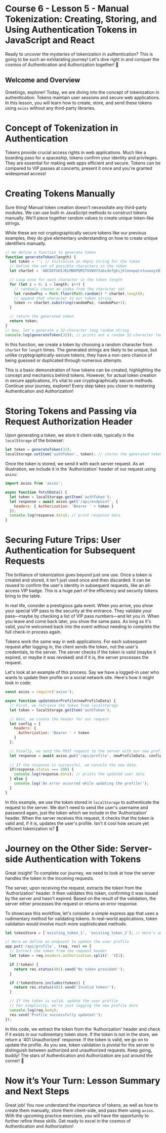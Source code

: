 # Course 6 - Lesson 5 - Manual Tokenization: Creating, Storing, and Using Authentication Tokens in JavaScript and React
Ready to uncover the mysteries of tokenization in authentication? This is going to be such an exhilarating journey! Let's dive right in and conquer the cosmos of Authentication and Authorization together! 🚀

## Welcome and Overview
Greetings, explorer! Today, we are diving into the concept of tokenization in authentication. Tokens maintain user sessions and secure web applications. In this lesson, you will learn how to create, store, and send these tokens using `axios` without any third-party libraries.

# Concept of Tokenization in Authentication
Tokens provide crucial access rights in web applications. Much like a boarding pass for a spaceship, tokens confirm your identity and privileges. They are essential for making web apps efficient and secure. Tokens can be compared to VIP passes at concerts; present it once and you're granted widespread access!

# Creating Tokens Manually
Sure thing! Manual token creation doesn't necessitate any third-party modules. We can use built-in JavaScript methods to construct tokens manually. We'll piece together random values to create unique token-like strings.

While these are not cryptographically secure tokens like our previous examples, they do give elementary understanding on how to create unique identifiers manually.

```JavaScript
// We define a function to generate token
function generateToken(length) {
  let token = ''; // Initialize an empty string for the token
  // Define the set of possible characters in the token
  let charSet = 'ABCDEFGHIJKLMNOPQRSTUVWXYZabcdefghijklmnopqrstuvwxyz0123456789';

  // Loop once for each character in the token length
  for (let i = 0; i < length; i++) {
    // randomly choose an index from the character set
    let randomPoz = Math.floor(Math.random() * charSet.length);
    // append that character to our token string
    token += charSet.substring(randomPoz, randomPoz+1);
  }

  // return the generated token
  return token;
}
// Now, let's generate a 32-character long random string
console.log(generateToken(32)); // prints out a random 32-character long string
```
In this function, we create a token by choosing a random character from `charSet` for `length` times. The generated strings are likely to be unique, but unlike cryptographically-secure tokens, they have a non-zero chance of being guessed or duplicated through numerous attempts.

This is a basic demonstration of how tokens can be created, highlighting the concept and mechanics behind tokens. However, for actual token creation in secure applications, it’s vital to use cryptographically secure methods. Continue your journey, explorer! Every step takes you closer to mastering Authentication and Authorization!

# Storing Tokens and Passing via Request Authorization Header
Upon generating a token, we store it client-side, typically in the `localStorage` of the browser:

```JavaScript
let token = generateToken(32);
localStorage.setItem('authToken', token); // stores the generated token in localStorage as 'authToken'
```
Once the token is stored, we send it with each server request. As an illustration, we include it in the 'Authorization' header of our request using `axios`:

```JavaScript
import axios from 'axios';

async function fetchData() {
  let token = localStorage.getItem('authToken');
  let response = await axios.get('/api/endpoint', {
    headers: { Authorization: 'Bearer ' + token }
  });
  console.log(response.data); // print response data
}
```

# Securing Future Trips: User Authentication for Subsequent Requests
The brilliance of tokenization goes beyond just one use. Once a token is created and stored, it isn't just used once and then discarded. It can be reused to confirm the user's identity in subsequent requests, like an all-access VIP badge. This is a huge part of the efficiency and security tokens bring to the table.

In real life, consider a prestigious gala event. When you arrive, you show your special VIP pass to the security at the entrance. They validate your pass—maybe by checking a list of VIP pass numbers—and let you in. When you leave and come back later, you show the same pass. As long as it's valid, you're welcomed back into the event without needing to complete the full check-in process again.

Tokens work the same way in web applications. For each subsequent request after logging in, the client sends the token, not the user's credentials, to the server. The server checks if the token is valid (maybe it expired, or maybe it was revoked) and if it is, the server processes the request.

Let's look at an example of this process. Say we have a logged-in user who wants to update their profile on a social network site. Here's how it might look in code:

```JavaScript
const axios = require('axios');

async function updateUserProfile(newProfileData) {
  // First, we retrieve the token from localStorage
  let token = localStorage.getItem('authToken');

  // Next, we create the header for our request
  let config = {
    headers: {
      Authorization: 'Bearer ' + token
    }
  };

  // Finally, we send the POST request to the server with our new profile data
  let response = await axios.put('/api/profile', newProfileData, config);
  
  // If the response is successful, we console the new data.
  if(response.status === 200) {
    console.log(response.data); // prints the updated user data
  } else {
    console.log('An error occurred while updating the profile!');
  }
}
```
In this example, we use the token stored in `localStorage` to authenticate the request to the server. We don't need to send the user's username and password again, just the token which we include in the 'Authorization' header. When the server receives this request, it checks that the token is valid and, if it is, updates the user's profile. Isn't it cool how secure yet efficient tokenization is? 🚀

# Journey on the Other Side: Server-side Authentication with Tokens
Great insight! To complete our journey, we need to look at how the server handles the token in the incoming requests.

The server, upon receiving the request, extracts the token from the 'Authorization' header. It then validates this token, confirming it was issued by the server and hasn't expired. Based on the result of the validation, the server either processes the request or returns an error response.

To showcase this workflow, let's consider a simple express app that uses a rudimentary method for validating tokens. In real-world applications, token validation would involve much more sophisticated methods.

```JavaScript
let tokenStore = ['existing_token_1', 'existing_token_2']; // Here's an example of a rudimentary token store

// Here we define an endpoint to update the user profile
app.put('/api/profile', (req, res) => {
  // Extract the token from the request header
  let token = req.headers.authorization.split(' ')[1];

  if (!token) {
    return res.status(401).send('No token provided!');
  }

  if (!tokenStore.includes(token)) {
    return res.status(401).send('Invalid token!');
  }

  // If the token is valid, update the user profile
  // For simplicity, we're just logging the new profile data
  console.log(req.body);
  res.send('Profile successfully updated!');
});
```
In this code, we extract the token from the 'Authorization' header and check if it exists in our rudimentary token store. If the token is not in the store, we return a '401 Unauthorized' response. If the token is valid, we go on to update the profile. As you see, token validation is pivotal for the server to distinguish between authorized and unauthorized requests. Keep going, buddy! The stars of Authentication and Authorization are just around the corner! 💫

# Now it’s Your Turn: Lesson Summary and Next Steps
Great job! You now understand the importance of tokens, as well as how to create them manually, store them client-side, and pass them using `axios`. With the upcoming practice exercises, you will have the opportunity to further refine these skills. Get ready to excel in the cosmos of Authentication and Authorization!